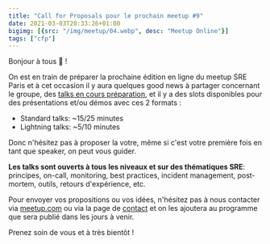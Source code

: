 ```yaml
---
title: "Call for Proposals pour le prochain meetup #9"
date: 2021-03-03T20:33:26+01:00
bigimg: [{src: "/img/meetup/04.webp", desc: "Meetup Online"}]
tags: ["cfp"]
---
```


Bonjour à tous 👋 !

On est en train de préparer la prochaine édition en ligne du meetup SRE Paris et à cet occasion il y aura quelques good news à partager concernant le groupe, des [talks en cours préparation](https://github.com/sre-paris/meetups/tree/master/cfp/%239), et il y a des slots disponibles pour des présentations et/ou démos avec ces 2 formats :

<!--more-->

* Standard talks: ~15/25 minutes
* Lightning talks: ~5/10 minutes

Donc n'hésitez pas à proposer la votre, même si c'est votre première fois en tant que speaker, on peut vous guider.

**Les talks sont ouverts à tous les niveaux et sur des thématiques SRE**: principes, on-call, monitoring, best practices, incident management, post-mortem, outils, retours d'expérience, etc.

Pour envoyer vos propositions ou vos idées, n'hésitez pas à nous contacter via [meetup.com](https://www.meetup.com/Site-Reliability-Engineering-Paris/) ou via la page de [contact](https://sre-france.github.io/page/contact/) et on les ajoutera au programme que sera publié dans les jours à venir.

Prenez soin de vous et à très bientôt !
